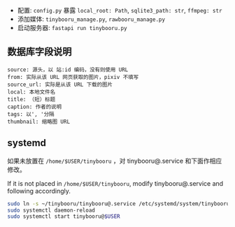 - 配置: `config.py` 暴露 `local_root: Path`, `sqlite3_path: str`, `ffmpeg: str`
- 添加媒体: `tinybooru_manage.py`, `rawbooru_manage.py`
- 启动服务器: `fastapi run tinybooru.py`

## 数据库字段说明
```
source: 源头，以 站:id 编码，没有则使用 URL
from: 实际从该 URL 网页获取的图片，pixiv 不填写
source_url: 实际是从该 URL 下载的图片
local: 本地文件名
title: （短）标题
caption: 作者的说明
tags: 以', '分隔
thumbnail: 缩略图 URL
```

## systemd

如果未放置在 `/home/$USER/tinybooru` ，对 tinybooru@.service 和下面作相应修改。

If it is not placed in `/home/$USER/tinybooru`, modify tinybooru@.service and following accordingly.

``` bash
sudo ln -s ~/tinybooru/tinybooru@.service /etc/systemd/system/tinybooru@.service
sudo systemctl daemon-reload
sudo systemctl start tinybooru@$USER
```

